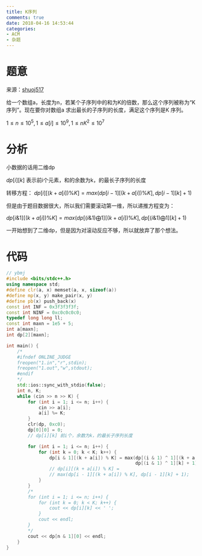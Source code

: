 ```yaml
---
title: K序列
comments: true
date: 2018-04-16 14:53:44
categories:
- ACM
- 杂题
---
```

# 题意
来源：[shuoj517](http://acmoj.shu.edu.cn/problem/517/)

给一个数组a，长度为n，若某个子序列中的和为K的倍数，那么这个序列被称为“K 序列”。现在要你对数组a 求出最长的子序列的长度，满足这个序列是K 序列。

$1≤n≤10^5,1≤a[i]≤10^9, 1≤nK^2≤10^7$
# 分析

小数据的话用二维dp

$dp[i][k]$ 表示前i个元素，和的余数为k，的最长子序列的长度

转移方程：
$dp[i][(k + a[i])\% K] = max(dp[i-1][(k+a[i])\%K],dp[i-1][k]+1)$

但是由于题目数据很大，所以我们需要滚动第一维，所以递推方程变为：

$dp[i \& 1][(k + a[i]) \% K]
= max(dp[(i \& 1) \bigoplus 1][(k +  a[i]) \% K],dp[(i \& 1) \bigoplus 1][k] + 1)$

一开始想到了二维dp，但是因为对滚动反应不够，所以就放弃了那个想法。
# 代码
```cpp
// ybmj
#include <bits/stdc++.h>
using namespace std;
#define clr(a, x) memset(a, x, sizeof(a))
#define mp(x, y) make_pair(x, y)
#define pb(x) push_back(x)
const int INF = 0x3f3f3f3f;
const int NINF = 0xc0c0c0c0;
typedef long long ll;
const int maxn = 1e5 + 5;
int a[maxn];
int dp[2][maxn];

int main() {
    /*
    #ifndef ONLINE_JUDGE
    freopen("1.in","r",stdin);
    freopen("1.out","w",stdout);
    #endif
    */
    std::ios::sync_with_stdio(false);
    int n, K;
    while (cin >> n >> K) {
        for (int i = 1; i <= n; i++) {
            cin >> a[i];
            a[i] %= K;
        }
        clr(dp, 0xc0);
        dp[0][0] = 0;
        // dp[i][k] 前i个，余数为k，的最长子序列长度

        for (int i = 1; i <= n; i++) {
            for (int k = 0; k < K; k++) {
                dp[i & 1][(k + a[i]) % K] = max(dp[(i & 1) ^ 1][(k + a[i]) % K],
                                                dp[(i & 1) ^ 1][k] + 1);
                // dp[i][(k + a[i]) % K] =
                // max(dp[i - 1][(k + a[i]) % K], dp[i - 1][k] + 1);
            }
        }
        /*
        for (int i = 1; i <= n; i++) {
            for (int k = 0; k < K; k++) {
                cout << dp[i][k] << ' ';
            }
            cout << endl;
        }
        */
        cout << dp[n & 1][0] << endl;
    }
}
```
